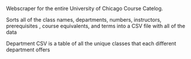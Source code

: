 Webscraper for the entire University of Chicago Course Catelog. 

Sorts all of the class names, departments, numbers, instructors, prerequisites , course equivalents, and terms into a CSV file with all of the data 

Department CSV is a table of all the unique classes that each different department offers
